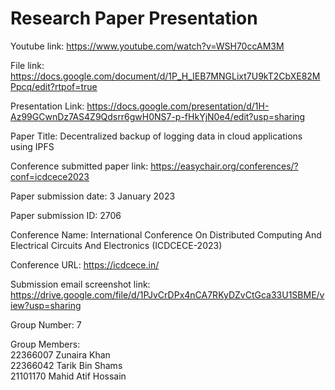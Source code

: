 # Research Paper Presentation

Youtube link: https://www.youtube.com/watch?v=WSH70ccAM3M

File link: https://docs.google.com/document/d/1P_H_IEB7MNGLixt7U9kT2CbXE82MPpcq/edit?rtpof=true

Presentation Link: https://docs.google.com/presentation/d/1H-Az99GCwnDz7AS4Z9Qdsrr6gwH0NS7-p-fHkYjN0e4/edit?usp=sharing

Paper Title: Decentralized backup of logging data in cloud applications using IPFS

Conference submitted paper link: https://easychair.org/conferences/?conf=icdcece2023

Paper submission date: 3 January 2023

Paper submission ID: 2706

Conference Name: International Conference On Distributed Computing And Electrical Circuits And Electronics (ICDCECE-2023)

Conference URL: https://icdcece.in/

Submission email screenshot link: https://drive.google.com/file/d/1PJvCrDPx4nCA7RKyDZvCtGca33U1SBME/view?usp=sharing


Group Number: 7

Group Members:\
22366007 Zunaira Khan\
22366042 Tarik Bin Shams\
21101170 Mahid Atif Hossain